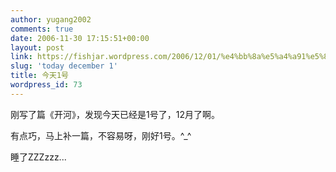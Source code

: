 ```yaml
---
author: yugang2002
comments: true
date: 2006-11-30 17:15:51+00:00
layout: post
link: https://fishjar.wordpress.com/2006/12/01/%e4%bb%8a%e5%a4%a91%e5%8f%b7/
slug: 'today december 1'
title: 今天1号
wordpress_id: 73
---
```


刚写了篇《开河》，发现今天已经是1号了，12月了啊。




有点巧，马上补一篇，不容易呀，刚好1号。^_^




睡了ZZZzzz...
